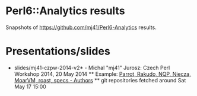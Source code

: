 Perl6::Analytics results
========================

Snapshots of https://github.com/mj41/Perl6-Analytics results.

Presentations/slides
====================

* slides/mj41-czpw-2014-v2* - Michal "mj41" Jurosz: Czech Perl Workshop 2014, 20 May 2014
** Example: [Parrot, Rakudo, NQP, Niecza, MoarVM, roast, specs - Authors](https://raw.githubusercontent.com/mj41/Perl6-Analytics-results/master/slides/mj41-czpw-2014-v2/pres-d03t04.png)
** git repositories fetched around Sat May 17 15:00
